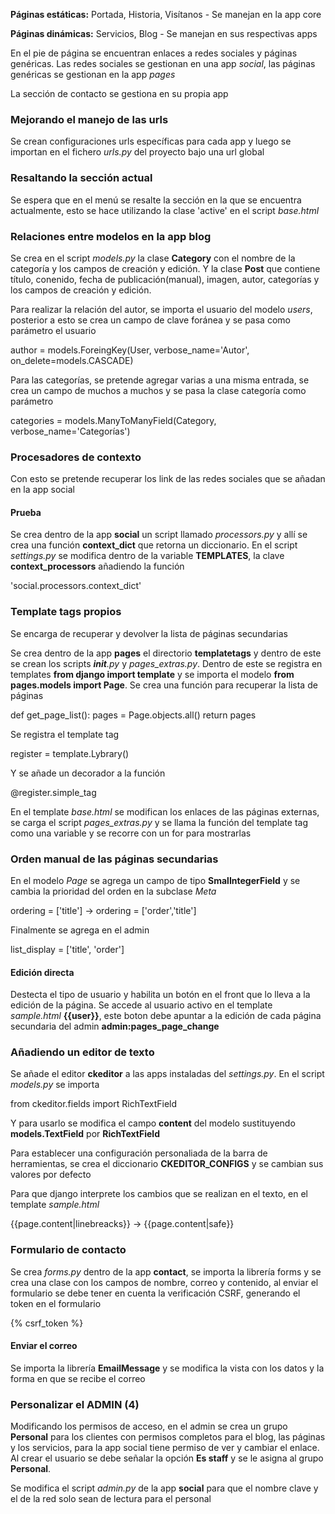 **Páginas estáticas:** Portada, Historia, Visítanos - Se manejan en la app core

**Páginas dinámicas:** Servicios, Blog - Se manejan en sus respectivas apps

En el pie de página se encuentran enlaces a redes sociales y páginas genéricas. Las redes sociales se gestionan en una app *social*, las páginas genéricas se gestionan en la app *pages*

La sección de contacto se gestiona en su propia app

### Mejorando el manejo de las urls

Se crean configuraciones urls específicas para cada app y luego se importan en el fichero *urls.py* del proyecto bajo una url global

### Resaltando la sección actual

Se espera que en el menú se resalte la sección en la que se encuentra actualmente, esto se hace utilizando la clase 'active' en el script *base.html*

### Relaciones entre modelos en la app **blog**

Se crea en el script *models.py* la clase **Category** con el nombre de la categoría y los campos de creación y edición. Y la clase **Post** que contiene título, conenido, fecha de publicación(manual), imagen, autor, categorías y los campos de creación y edición.

Para realizar la relación del autor, se importa el usuario del modelo *users*, posterior a esto se crea un campo de clave foránea y se pasa como parámetro el usuario

author = models.ForeingKey(User, verbose_name='Autor', on_delete=models.CASCADE)

Para las categorías, se pretende agregar varias a una misma entrada, se crea un campo de muchos a muchos y se pasa la clase categoría como parámetro

categories = models.ManyToManyField(Category, verbose_name='Categorías')

### Procesadores de contexto

Con esto se pretende recuperar los link de las redes sociales que se añadan en la app social

#### Prueba

Se crea dentro de la app **social** un script llamado *processors.py* y allí se crea una función **context_dict** que retorna un diccionario. En el script *settings.py* se modifica dentro de la variable **TEMPLATES**, la clave **context_processors** añadiendo la función

'social.processors.context_dict'


### Template tags propios

Se encarga de recuperar y devolver la lista de páginas secundarias

Se crea dentro de la app **pages** el directorio **templatetags** y dentro de este se crean los scripts *__init__.py* y *pages_extras.py*. Dentro de este se registra en templates **from django import template** y se importa el modelo **from pages.models import Page**. Se crea una función para recuperar la lista de páginas

def get_page_list():
    pages = Page.objects.all()
    return pages

Se registra el template tag

register = template.Lybrary()

Y se añade un decorador a la función 

@register.simple_tag

En el template *base.html* se modifican los enlaces de las páginas externas, se carga el script *pages_extras.py* y se llama la función del template tag como una variable y se recorre con un for para mostrarlas

### Orden manual de las páginas secundarias

En el modelo *Page* se agrega un campo de tipo **SmalIntegerField** y se cambia la prioridad del orden en la subclase *Meta*

ordering = ['title'] -> ordering = ['order','title']

Finalmente se agrega en el admin

list_display = ['title', 'order']

#### Edición directa

Destecta el tipo de usuario y habilita un botón en el front que lo lleva a la edición de la página. Se accede al usuario activo en el template *sample.html* **{{user}}**, este boton debe apuntar a la edición de cada página secundaria del admin **admin:pages_page_change**

### Añadiendo un editor de texto

Se añade el editor **ckeditor** a las apps instaladas del *settings.py*. En el script *models.py* se importa 

from ckeditor.fields import RichTextField

Y para usarlo se modifica el campo **content** del modelo sustituyendo **models.TextField** por **RichTextField**

Para establecer una configuración personaliada de la barra de herramientas, se crea el diccionario **CKEDITOR_CONFIGS** y se cambian sus valores por defecto

Para que django interprete los cambios que se realizan en el texto, en el template *sample.html*

{{page.content|linebreacks}} -> {{page.content|safe}}

### Formulario de contacto

Se crea *forms.py* dentro de la app **contact**, se importa la librería forms y se crea una clase con los campos de nombre, correo y contenido, al enviar el formulario se debe tener en cuenta la verificación CSRF, generando el token en el formulario

{% csrf_token %}

#### Enviar el correo

Se importa la librería **EmailMessage** y se modifica la vista con los datos y la forma en que se recibe el correo

### Personalizar el ADMIN (4)

Modificando los permisos de acceso, en el admin se crea un grupo **Personal** para los clientes con permisos completos para el blog, las páginas y los servicios, para la app social tiene permiso de ver y cambiar el enlace. Al crear el usuario se debe señalar la opción **Es staff** y se le asigna al grupo **Personal**.

Se modifica el script *admin.py* de la app **social** para que el nombre clave y el de la red solo sean de lectura para el personal